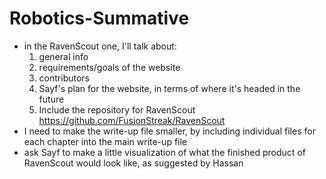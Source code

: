 # Robotics-Summative

- in the RavenScout one, I'll talk about:
    1. general info
    2. requirements/goals of the website
    3. contributors
    4. Sayf's plan for the website, in terms of where it's headed in the future
    5. Include the repository for RavenScout https://github.com/FusionStreak/RavenScout
- I need to make the write-up file smaller, by including individual files for each chapter into the main write-up file
- ask Sayf to make a little visualization of what the finished product of RavenScout would look like, as suggested by 
Hassan
